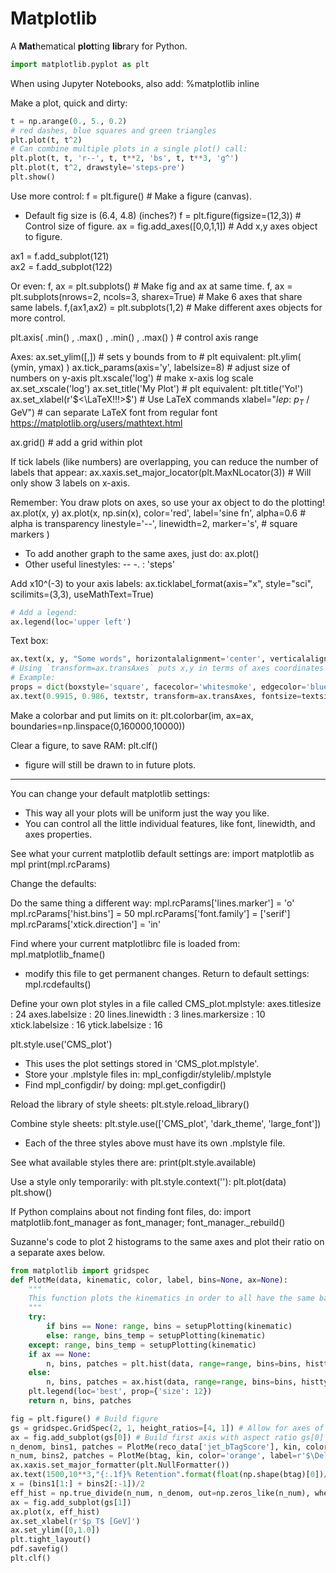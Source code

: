 # Matplotlib

A **Mat**hematical **plot**ting **lib**rary for Python.

```python
import matplotlib.pyplot as plt
```

When using Jupyter Notebooks, also add:
%matplotlib inline

Make a plot, quick and dirty:

```python
t = np.arange(0., 5., 0.2)
# red dashes, blue squares and green triangles
plt.plot(t, t^2)
# Can combine multiple plots in a single plot() call:
plt.plot(t, t, 'r--', t, t**2, 'bs', t, t**3, 'g^')
plt.plot(t, t^2, drawstyle='steps-pre')
plt.show()
```

Use more control:
f = plt.figure()				# Make a figure (canvas).
- Default fig size is (6.4, 4.8) (inches?)
f = plt.figure(figsize=(12,3))	# Control size of figure.
ax = fig.add_axes([0,0,1,1])	# Add x,y axes object to figure.

ax1 = f.add_subplot(121)		
ax2 = f.add_subplot(122)

Or even:
f, ax = plt.subplots()	# Make fig and ax at same time.
f, ax = plt.subplots(nrows=2, ncols=3, sharex=True)	# Make 6 axes that share same labels.
f,(ax1,ax2) = plt.subplots(1,2)		# Make different axes objects for more control.

plt.axis( <xvals>.min() , <xvals>.max() , <yvals>.min() , <yvals>.max() )	# control axis range

Axes:
ax.set_ylim([<ymin>,<ymax>])		# sets y bounds from <ymin> to <ymax>    # plt equivalent: plt.ylim( (ymin, ymax) )
ax.tick_params(axis='y', labelsize=8)	# adjust size of numbers on y-axis
plt.xscale('log')					# make x-axis log scale
ax.set_xscale('log')
ax.set_title('My Plot')    # plt equivalent: plt.title('Yo!')
ax.set_xlabel(r'$<\LaTeX!!!>$')		# Use LaTeX commands 
xlabel="$lep$: $p_{T}$ / GeV")		# can separate LaTeX font from regular font
https://matplotlib.org/users/mathtext.html

ax.grid()	# add a grid within plot

If tick labels (like numbers) are overlapping, 
you can reduce the number of labels that appear:
ax.xaxis.set_major_locator(plt.MaxNLocator(3))    # Will only show 3 labels on x-axis.


Remember: You draw plots on axes, so use your ax object to do the plotting!
ax.plot(x, y)
ax.plot(x, np.sin(x), color='red', label='sine fn', alpha=0.6    # alpha is transparency
		linestyle='--', linewidth=2, marker='s',   	# square markers
)	

- To add another graph to the same axes, just do: ax.plot(<graph>)
- Other useful linestyles: -- -. : 'steps'

Add x10^(-3) to your axis labels:
ax.ticklabel_format(axis="x", style="sci", scilimits=(3,3), useMathText=True)

```python
# Add a legend:
ax.legend(loc='upper left')
```

Text box:

```python
ax.text(x, y, "Some words", horizontalalignment='center', verticalalignment='center', transform=ax.transAxes)
# Using `transform=ax.transAxes` puts x,y in terms of axes coordinates (as opposed to data coordinates)
# Example:
props = dict(boxstyle='square', facecolor='whitesmoke', edgecolor='blue', alpha=0.8)
ax.text(0.9915, 0.986, textstr, transform=ax.transAxes, fontsize=textsize_legend, verticalalignment='top', horizontalalignment='right',bbox=props)
```

Make a colorbar and put limits on it:
plt.colorbar(im, ax=ax, boundaries=np.linspace(0,160000,10000))

Clear a figure, to save RAM:
plt.clf()
- figure will still be drawn to in future plots.
------
You can change your default matplotlib settings:
- This way all your plots will be uniform just the way you like. 
- You can control all the little individual features, like font, linewidth, and axes properties.

See what your current matplotlib default settings are:
import matplotlib as mpl
print(mpl.rcParams)

Change the defaults: 


Do the same thing a different way:
mpl.rcParams['lines.marker'] = 'o'
mpl.rcParams['hist.bins'] = 50
mpl.rcParams['font.family'] = ['serif']
mpl.rcParams['xtick.direction'] = 'in'

Find where your current matplotlibrc file is loaded from:
mpl.matplotlib_fname()
- modify this file to get permanent changes. 
Return to default settings:
mpl.rcdefaults()

Define your own plot styles in a file called CMS_plot.mplstyle:
axes.titlesize : 24
axes.labelsize : 20
lines.linewidth : 3
lines.markersize : 10
xtick.labelsize : 16
ytick.labelsize : 16

plt.style.use('CMS_plot')
- This uses the plot settings stored in 'CMS_plot.mplstyle'.
- Store your .mplstyle files in: mpl_configdir/stylelib/<mystyle>.mplstyle
- Find mpl_configdir/ by doing: mpl.get_configdir()

Reload the library of style sheets:
plt.style.reload_library()

Combine style sheets:
plt.style.use(['CMS_plot', 'dark_theme', 'large_font'])
- Each of the three styles above must have its own .mplstyle file.

See what available styles there are:
print(plt.style.available)

Use a style only temporarily:
with plt.style.context('<mystyle>'):
    plt.plot(data)
plt.show()

If Python complains about not finding font files, do:
import matplotlib.font_manager as font_manager; font_manager._rebuild()

Suzanne's code to plot 2 histograms to the same axes and
plot their ratio on a separate axes below.

```python
from matplotlib import gridspec
def PlotMe(data, kinematic, color, label, bins=None, ax=None):
    """
    This function plots the kinematics in order to all have the same basic format (e.g. left).
    """
    try:
        if bins == None: range, bins = setupPlotting(kinematic)
        else: range, bins_temp = setupPlotting(kinematic)
    except: range, bins_temp = setupPlotting(kinematic)
    if ax == None:
        n, bins, patches = plt.hist(data, range=range, bins=bins, histtype='step', align='mid', color=color, label=label)
    else:
        n, bins, patches = ax.hist(data, range=range, bins=bins, histtype='step', align='mid', color=color, label=label)
    plt.legend(loc='best', prop={'size': 12})
    return n, bins, patches

fig = plt.figure() # Build figure
gs = gridspec.GridSpec(2, 1, height_ratios=[4, 1]) # Allow for axes of various sizes
ax = fig.add_subplot(gs[0]) # Build first axis with aspect ratio gs[0]
n_denom, bins1, patches = PlotMe(reco_data['jet_bTagScore'], kin, color='blue', label=r'baseline', ax=ax)
n_num, bins2, patches = PlotMe(btag, kin, color='orange', label=r'$\Delta R < {}$'.format(deltaR_cut), bins=bins1, ax=ax)
ax.xaxis.set_major_formatter(plt.NullFormatter())
ax.text(1500,10**3,"{:.1f}% Retention".format(float(np.shape(btag)[0])/float(np.shape(reco_data['jet_bTagScore'])[0])*100),weight='bold',fontsize=12)
x = (bins1[1:] + bins2[:-1])/2
eff_hist = np.true_divide(n_num, n_denom, out=np.zeros_like(n_num), where=n_denom!=0)
ax = fig.add_subplot(gs[1])
ax.plot(x, eff_hist)
ax.set_xlabel(r'$p_T$ [GeV]')
ax.set_ylim([0,1.0])
plt.tight_layout()
pdf.savefig()
plt.clf()
```